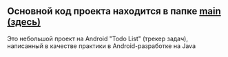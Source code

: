 ## Основной код проекта находится в папке <a href="https://github.com/ArzimanOff/TodoList/tree/master/app/src/main">main (здесь)</a> 

Это небольшой проект на Android "Todo List" (трекер задач), написанный в качестве практики в Android-разработке на Java
